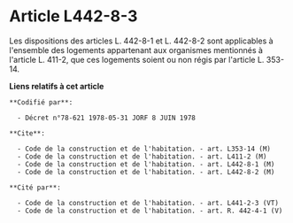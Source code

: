# Article L442-8-3

Les dispositions des articles L. 442-8-1 et L. 442-8-2 sont applicables à l'ensemble des logements appartenant aux organismes
mentionnés à l'article L. 411-2, que ces logements soient ou non régis par l'article L. 353-14.

**Liens relatifs à cet article**

	**Codifié par**:

	  - Décret n°78-621 1978-05-31 JORF 8 JUIN 1978

	**Cite**:

	  - Code de la construction et de l'habitation. - art. L353-14 (M)
	  - Code de la construction et de l'habitation. - art. L411-2 (M)
	  - Code de la construction et de l'habitation. - art. L442-8-1 (M)
	  - Code de la construction et de l'habitation. - art. L442-8-2 (M)

	**Cité par**:

	  - Code de la construction et de l'habitation. - art. L441-2-3 (VT)
	  - Code de la construction et de l'habitation. - art. R. 442-4-1 (V)
